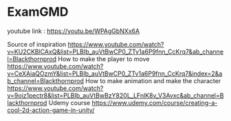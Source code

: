 # ExamGMD
youtube link : https://youtu.be/WPAgGbNXx6A

Source of inspiration 
https://www.youtube.com/watch?v=KU2CKBlCAxQ&list=PLBIb_auVtBwCP0_ZTv1a6P9fnn_CcKrq7&ab_channel=Blackthornprod
How to make the player to move
https://www.youtube.com/watch?v=CeXAiaQOzmY&list=PLBIb_auVtBwCP0_ZTv1a6P9fnn_CcKrq7&index=2&ab_channel=Blackthornprod
How to make animation and make the character
https://www.youtube.com/watch?v=9oiz1pectr8&list=PLBIb_auVtBwBzY820L_LFnlK8v_V3Avxc&ab_channel=Blackthornprod
Udemy course
https://www.udemy.com/course/creating-a-cool-2d-action-game-in-unity/
